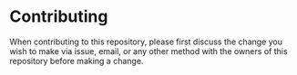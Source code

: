 # Contributing

When contributing to this repository, please first discuss the change you wish to make via issue, email, or any other
method with the owners of this repository before making a change.
